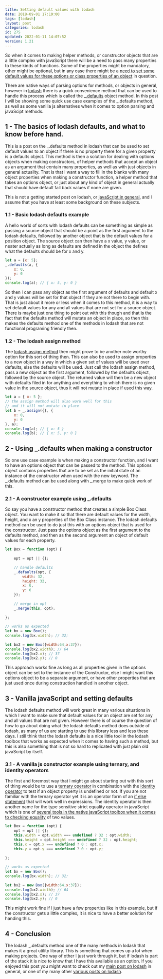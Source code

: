 ```yaml
---
title: Setting default values with lodash
date: 2018-09-01 17:19:00
tags: [lodash]
layout: post
categories: lodash
id: 275
updated: 2022-01-11 14:07:52
version: 1.21
---
```


So when it comes to making helper methods, or constructor objects that are a little complex with javaScript there will be a need to pass many properties to these kinds of functions. Some of the properties might be mandatory, other might be optional, but in any case there might be a [need to set some default values for these options or class properties of an object](https://stackoverflow.com/questions/6600868/set-default-value-of-javascript-object-attributes) in question.

There are native ways of parsing options for methods, or objects in general, however in [lodash](https://lodash.com/) there is a quick convenience method that can be used to handle this process which is called the [\_.defaults](https://lodash.com/docs/4.17.10#defaults) object method. In this post I will be showing some quick use case examples of the \_.defaults method, as well as some vanilla js alternatives when it comes to option parsing and javaScipt methods.

<!-- more -->

## 1 - The basics of lodash defaults, and what to know before hand.

This is a post on the \_.defaults method in lodash that can be used to set default values to an object if there is no property there for a given property is a defaults object. This method is then a solution for dealing with options objects when making constructors, of helper methods that accept an object as an argument that contain many properties, as well as with just objects in general actuality. That is that I want a way to fill in the blanks with many object properties when making a constructor function, a helper method that takes an options object, or just about any kind of object in general actually that should have default fall back values if none are given. 

This is not a getting started post on lodash, or [javaScript in general](/2018/11/27/js-getting-started/), and I assume that you have at least some background on these subjects.

### 1.1 - Basic lodash defaults example

A hello world of sorts with lodash defaults can be something as simple as passing a source object that should be a point as the first argument to the lodash defaults, followed by another object that is the default values for a position object. The source object can then have a x value, y value, or neater actually as long as defaults are defined in the object the defines what the defaults should be for x and y.

```js
let a = {x: 5};
_.defaults(a, {
    x: 0,
    y: 0
});
console.log(a); // { x: 5, y: 0 }
```

So then I can pass any object as the first argument of defaults and default x and y values will be set for that object if they are not there to begin with. That is just about it more or less when it comes to this method, it is a way to set default values for any and all values that are not set for a source object. There is maybe just one thing to point out with this though and that is the fact that the defaults method will mutate an object in place, so then this makes the defaults method one of the methods in lodash that are not functional programing friendly then.

### 1.2 - The lodash assign method

The [lodash assign method](/2018/09/21/lodash_assign/) then might prove to be another note worthy option for this sort of thing then. This can also be used to assign properties to a new object in a way in which a given set of values will be used over defaults, else the defaults will be used. Just call the lodash assign method, pass a new object as the first argument, followed by the defaults object, followed by the source object. The returned value will then be a new object with defaults filed in for anything and everything to which there is no given value in the source object, thus it will not mutate in place if used this way.

```js
let a = { x: 5 };
// the assign method will also work well for this
// and it will not mutate in place
let b = _.assign({}, {
    x: 0,
    y: 0
}, a);
console.log(a); // { x: 5 }
console.log(b); // { x: 5, y: 0 }
```

## 2 - Using \_.defaults when making a constructor

So one use case example is when making a constructor function, and I want to have an options object that can be passed to the method. This options object contains properties that are to be set as the initial state of an instance of the constructor when used with the new keyword. The \_.defaults method can be used along with \_.merge to make quick work of this.

### 2.1 - A constructor example using \_.defaults

So say you have a constructor method that creates a simple Box Class object. You want to make it so that there are default values for the width, height, and x an y properties of the Box Class instance. The lodash defaults method can be used to do just this with an options object that is used for the constructor. Just pass the options object as the first argument to the defaults method, and then as the second argument an object of default values for each property.

```js
let Box = function (opt) {
 
    opt = opt || {};
 
    // handle defaults
    _.defaults(opt, {
        width: 32,
        height: 32,
        x: 0,
        y: 0
    });
 
    // merge in opt
    _.merge(this, opt);
 
};
 
// works as expected
let bx = new Box();
console.log(bx.width); // 32;
 
let bx2 = new Box({width:64,x:37});
console.log(bx2.width); // 64
console.log(bx2.x); // 37
console.log(bx2.y); // 0
```

This approach works fine as long as all properties given in the options object can be set to the instance of the Constructor, else I might want this options object to be a separate argument, or have other properties that are just used once during construction handled in another object.

## 3 - Vanilla javaScript and setting defaults

The lodash defaults method will work great in many various situations in which I want to make sure that default values for an object are set for any and all values that are not given. However there is of course the question of how to go about doing what the lodash defaults method does outside of lodash, as many of us are starting to use this library less and less these days. I still think that the lodash defaults is a nice little tool in the lodash toolbox that works as expected when it comes to having such a method, but this is also something that is not so hard to replicated with just plain old javaScript by itself.

### 3.1 - A vanilla js constructor example using ternary, and identity operators

The first and foremost way that I might go about starting out with this sort of thing would be to use a [ternary operator](https://developer.mozilla.org/en-US/docs/Web/JavaScript/Reference/Operators/Conditional_Operator) in combination with the [identity operator](https://developer.mozilla.org/en-US/docs/Web/JavaScript/Reference/Operators/Strict_equality) to test if an object property is undefined or not. If you are not familiar with the ternary operator yet it is an operator form of an [if else statement](/2019/02/25/js-javascript-if/) that will work well in expressions. The identity operator is then another name for the type sensitive strict equality operator in javaScript which is one of [several tools in the native javaScript toolbox when it comes to checking equality](/2019/02/06/js-javascript-equals/) of two values.

```js
let Box = function (opt) {
    opt = opt || {};
    this.width = opt.width === undefined ? 32 : opt.width;
    this.height = opt.height === undefined ? 32 : opt.height;
    this.x = opt.x === undefined ? 0 : opt.x;
    this.y = opt.y === undefined ? 0 : opt.y;
 
};
 
// works as expected
let bx = new Box();
console.log(bx.width); // 32;
 
let bx2 = new Box({width:64,x:37});
console.log(bx2.width); // 64
console.log(bx2.x); // 37
console.log(bx2.y); // 0
```

This might work fine if I just have a few properties like in this example, but if the constructor gets a little complex, it is nice to have a better solution for handing this.

## 4 - Conclusion

The lodash \_.defaults method one of the many methods in lodash that makes it a great utility library. This is something that comes up a lot when making projects. One way of other I just work through it, but if lodash is part of the stack it is nice to know that I have this available as an option. If you enjoyed this post you might want to check out my [main post on lodash](/2019/02/15/lodash/) in general, or one of my many other [various posts on lodash](/categories/lodash/).

